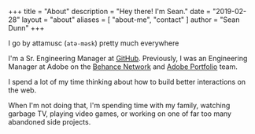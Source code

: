 +++
title = "About"
description = "Hey there! I'm Sean."
date = "2019-02-28"
layout = "about"
aliases = [
  "about-me",
  "contact"
]
author = "Sean Dunn"
+++

I go by attamusc (`atə-məsk`) pretty much everywhere

I'm a Sr. Engineering Manager at [GitHub](https://github.com/github). Previously, I was an Engineering Manager at Adobe on the [Behance Network](https://www.behance.net) and [Adobe Portfolio](https://portfolio.adobe.com) team.

I spend a lot of my time thinking about how to build better interactions on the web.

When I'm not doing that, I'm spending time with my family, watching garbage TV, playing video games, or working on one of far too many abandoned side projects.
